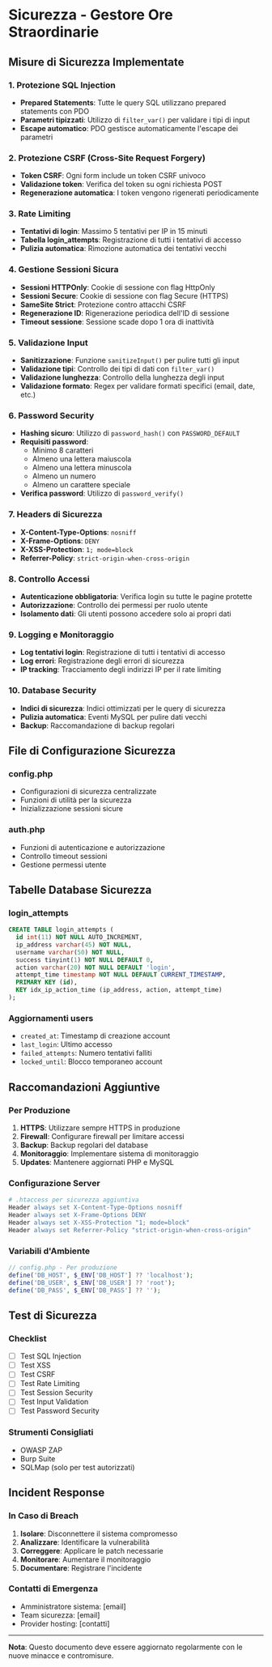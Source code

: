 # Sicurezza - Gestore Ore Straordinarie

## Misure di Sicurezza Implementate

### 1. Protezione SQL Injection
- **Prepared Statements**: Tutte le query SQL utilizzano prepared statements con PDO
- **Parametri tipizzati**: Utilizzo di `filter_var()` per validare i tipi di input
- **Escape automatico**: PDO gestisce automaticamente l'escape dei parametri

### 2. Protezione CSRF (Cross-Site Request Forgery)
- **Token CSRF**: Ogni form include un token CSRF univoco
- **Validazione token**: Verifica del token su ogni richiesta POST
- **Regenerazione automatica**: I token vengono rigenerati periodicamente

### 3. Rate Limiting
- **Tentativi di login**: Massimo 5 tentativi per IP in 15 minuti
- **Tabella login_attempts**: Registrazione di tutti i tentativi di accesso
- **Pulizia automatica**: Rimozione automatica dei tentativi vecchi

### 4. Gestione Sessioni Sicura
- **Sessioni HTTPOnly**: Cookie di sessione con flag HttpOnly
- **Sessioni Secure**: Cookie di sessione con flag Secure (HTTPS)
- **SameSite Strict**: Protezione contro attacchi CSRF
- **Regenerazione ID**: Rigenerazione periodica dell'ID di sessione
- **Timeout sessione**: Sessione scade dopo 1 ora di inattività

### 5. Validazione Input
- **Sanitizzazione**: Funzione `sanitizeInput()` per pulire tutti gli input
- **Validazione tipi**: Controllo dei tipi di dati con `filter_var()`
- **Validazione lunghezza**: Controllo della lunghezza degli input
- **Validazione formato**: Regex per validare formati specifici (email, date, etc.)

### 6. Password Security
- **Hashing sicuro**: Utilizzo di `password_hash()` con `PASSWORD_DEFAULT`
- **Requisiti password**: 
  - Minimo 8 caratteri
  - Almeno una lettera maiuscola
  - Almeno una lettera minuscola
  - Almeno un numero
  - Almeno un carattere speciale
- **Verifica password**: Utilizzo di `password_verify()`

### 7. Headers di Sicurezza
- **X-Content-Type-Options**: `nosniff`
- **X-Frame-Options**: `DENY`
- **X-XSS-Protection**: `1; mode=block`
- **Referrer-Policy**: `strict-origin-when-cross-origin`

### 8. Controllo Accessi
- **Autenticazione obbligatoria**: Verifica login su tutte le pagine protette
- **Autorizzazione**: Controllo dei permessi per ruolo utente
- **Isolamento dati**: Gli utenti possono accedere solo ai propri dati

### 9. Logging e Monitoraggio
- **Log tentativi login**: Registrazione di tutti i tentativi di accesso
- **Log errori**: Registrazione degli errori di sicurezza
- **IP tracking**: Tracciamento degli indirizzi IP per il rate limiting

### 10. Database Security
- **Indici di sicurezza**: Indici ottimizzati per le query di sicurezza
- **Pulizia automatica**: Eventi MySQL per pulire dati vecchi
- **Backup**: Raccomandazione di backup regolari

## File di Configurazione Sicurezza

### config.php
- Configurazioni di sicurezza centralizzate
- Funzioni di utilità per la sicurezza
- Inizializzazione sessioni sicure

### auth.php
- Funzioni di autenticazione e autorizzazione
- Controllo timeout sessioni
- Gestione permessi utente

## Tabelle Database Sicurezza

### login_attempts
```sql
CREATE TABLE login_attempts (
  id int(11) NOT NULL AUTO_INCREMENT,
  ip_address varchar(45) NOT NULL,
  username varchar(50) NOT NULL,
  success tinyint(1) NOT NULL DEFAULT 0,
  action varchar(20) NOT NULL DEFAULT 'login',
  attempt_time timestamp NOT NULL DEFAULT CURRENT_TIMESTAMP,
  PRIMARY KEY (id),
  KEY idx_ip_action_time (ip_address, action, attempt_time)
);
```

### Aggiornamenti users
- `created_at`: Timestamp di creazione account
- `last_login`: Ultimo accesso
- `failed_attempts`: Numero tentativi falliti
- `locked_until`: Blocco temporaneo account

## Raccomandazioni Aggiuntive

### Per Produzione
1. **HTTPS**: Utilizzare sempre HTTPS in produzione
2. **Firewall**: Configurare firewall per limitare accessi
3. **Backup**: Backup regolari del database
4. **Monitoraggio**: Implementare sistema di monitoraggio
5. **Updates**: Mantenere aggiornati PHP e MySQL

### Configurazione Server
```apache
# .htaccess per sicurezza aggiuntiva
Header always set X-Content-Type-Options nosniff
Header always set X-Frame-Options DENY
Header always set X-XSS-Protection "1; mode=block"
Header always set Referrer-Policy "strict-origin-when-cross-origin"
```

### Variabili d'Ambiente
```php
// config.php - Per produzione
define('DB_HOST', $_ENV['DB_HOST'] ?? 'localhost');
define('DB_USER', $_ENV['DB_USER'] ?? 'root');
define('DB_PASS', $_ENV['DB_PASS'] ?? '');
```

## Test di Sicurezza

### Checklist
- [ ] Test SQL Injection
- [ ] Test XSS
- [ ] Test CSRF
- [ ] Test Rate Limiting
- [ ] Test Session Security
- [ ] Test Input Validation
- [ ] Test Password Security

### Strumenti Consigliati
- OWASP ZAP
- Burp Suite
- SQLMap (solo per test autorizzati)

## Incident Response

### In Caso di Breach
1. **Isolare**: Disconnettere il sistema compromesso
2. **Analizzare**: Identificare la vulnerabilità
3. **Correggere**: Applicare le patch necessarie
4. **Monitorare**: Aumentare il monitoraggio
5. **Documentare**: Registrare l'incidente

### Contatti di Emergenza
- Amministratore sistema: [email]
- Team sicurezza: [email]
- Provider hosting: [contatti]

---

**Nota**: Questo documento deve essere aggiornato regolarmente con le nuove minacce e contromisure. 